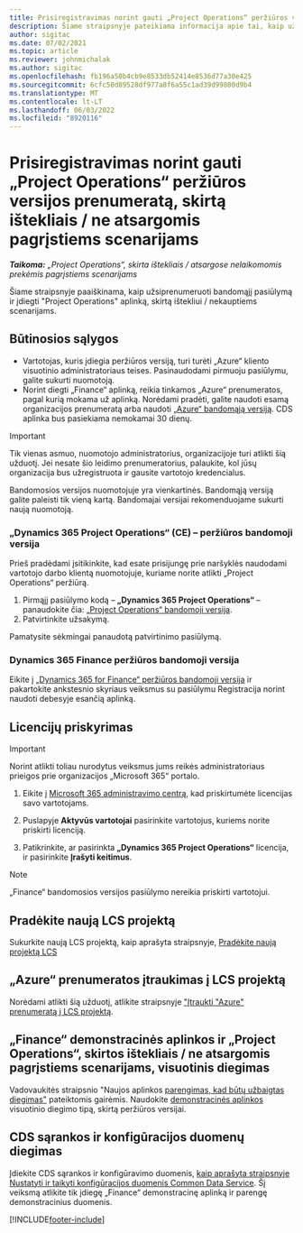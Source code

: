 ```yaml
---
title: Prisiregistravimas norint gauti „Project Operations“ peržiūros versijos prenumeratą, skirtą ištekliais / ne atsargomis pagrįstiems scenarijams
description: Šiame straipsnyje pateikiama informacija apie tai, kaip užsiprenumeruoti ir įdiegti "Project Operations", kad būtų galima iš naujo įdiegti / nekaupti pagrįstus scenarijus.
author: sigitac
ms.date: 07/02/2021
ms.topic: article
ms.reviewer: johnmichalak
ms.author: sigitac
ms.openlocfilehash: fb196a50b4cb9e8533db52414e8536d77a30e425
ms.sourcegitcommit: 6cfc50d89528df977a8f6a55c1ad39d99800d9b4
ms.translationtype: MT
ms.contentlocale: lt-LT
ms.lasthandoff: 06/03/2022
ms.locfileid: "8920116"
---
```

# <a name="sign-up-for-project-operations-preview-subscriptions-for-resource-non-stocked-scenarios"></a>Prisiregistravimas norint gauti „Project Operations“ peržiūros versijos prenumeratą, skirtą ištekliais / ne atsargomis pagrįstiems scenarijams

_**Taikoma:** „Project Operations“, skirta ištekliais / atsargose nelaikomomis prekėmis pagrįstiems scenarijams_



Šiame straipsnyje paaiškinama, kaip užsiprenumeruoti bandomąjį pasiūlymą ir įdiegti "Project Operations" aplinką, skirtą ištekliui / nekauptiems scenarijams.

## <a name="prerequisites"></a>Būtinosios sąlygos
- Vartotojas, kuris įdiegia peržiūros versiją, turi turėti „Azure“ kliento visuotinio administratoriaus teises. Pasinaudodami pirmuoju pasiūlymu, galite sukurti nuomotoją. 
- Norint diegti „Finance“ aplinką, reikia tinkamos „Azure“ prenumeratos, pagal kurią mokama už aplinką. Norėdami pradėti, galite naudoti esamą organizacijos prenumeratą arba naudoti [„Azure“ bandomąją versiją](https://azure.microsoft.com/free/). CDS aplinka bus pasiekiama nemokamai 30 dienų.

> [!IMPORTANT]
> Tik vienas asmuo, nuomotojo administratorius, organizacijoje turi atlikti šią užduotį. Jei nesate šio leidimo prenumeratorius, palaukite, kol jūsų organizacija bus užregistruota ir gausite vartotojo kredencialus.
> 
> Bandomosios versijos nuomotojuje yra vienkartinės. Bandomąją versiją galite paleisti tik vieną kartą. Bandomajai versijai rekomenduojame sukurti naują nuomotoją.


### <a name="dynamics-365-project-operations-ce---preview-trial"></a>„Dynamics 365 Project Operations“ (CE) – peržiūros bandomoji versija 

Prieš pradėdami įsitikinkite, kad esate prisijungę prie naršyklės naudodami vartotojo darbo klientą nuomotojuje, kuriame norite atlikti „Project Operations“ peržiūrą.

1. Pirmąjį pasiūlymo kodą – **„Dynamics 365 Project Operations“** – panaudokite čia: [„Project Operations“ bandomoji versija](https://aka.ms/try-po).
2. Patvirtinkite užsakymą.

  Pamatysite sėkmingai panaudotą patvirtinimo pasiūlymą.

### <a name="dynamics-365-finance-preview-trial"></a>Dynamics 365 Finance peržiūros bandomoji versija

Eikite į [„Dynamics 365 for Finance“ peržiūros bandomoji versija](https://aka.ms/trypoche) ir pakartokite ankstesnio skyriaus veiksmus su pasiūlymu Registracija norint naudoti debesyje esančią aplinką.  

## <a name="assign-licenses"></a>Licencijų priskyrimas

> [!IMPORTANT]
> Norint atlikti toliau nurodytus veiksmus jums reikės administratoriaus prieigos prie organizacijos „Microsoft 365“ portalo.

1. Eikite į [Microsoft 365 administravimo centrą](https://portal.office.com/), kad priskirtumėte licencijas savo vartotojams.

2. Puslapyje **Aktyvūs vartotojai** pasirinkite vartotojus, kuriems norite priskirti licenciją.

3. Patikrinkite, ar pasirinkta **„Dynamics 365 Project Operations“** licencija, ir pasirinkite **Įrašyti keitimus**.

> [!NOTE]
> „Finance“ bandomosios versijos pasiūlymo nereikia priskirti vartotojui.

## <a name="start-a-new-project-in-lcs"></a>Pradėkite naują LCS projektą

Sukurkite naują LCS projektą, kaip aprašyta straipsnyje, [Pradėkite naują projektą LCS](create-lcs-project.md)

## <a name="add-an-azure-subscription-to-an-lcs-project"></a>„Azure“ prenumeratos įtraukimas į LCS projektą

Norėdami atlikti šią užduotį, atlikite straipsnyje ["Įtraukti "Azure" prenumeratą į LCS projektą](resource-add-azure-subscription-lcs-project.md).

## <a name="deploy-finance-demo-environment-with-project-operations-for-resourcenon-stocked-scenarios"></a>„Finance“ demonstracinės aplinkos ir „Project Operations“, skirtos ištekliais / ne atsargomis pagrįstiems scenarijams, visuotinis diegimas

Vadovaukitės straipsnio "Naujos aplinkos [parengimas, kad būtų užbaigtas diegimas"](resource-provision-new-environment.md) pateiktomis gairėmis. Naudokite [demonstracinės aplinkos](/dynamics365/fin-ops-core/dev-itpro/deployment/deploy-demo-environment) visuotinio diegimo tipą, skirtą peržiūros versijai. 

## <a name="install-cds-setup-and-configuration-data"></a>CDS sąrankos ir konfigūracijos duomenų diegimas

Įdiekite CDS sąrankos ir konfigūravimo duomenis, [kaip aprašyta straipsnyje Nustatyti ir taikyti konfigūracijos duomenis Common Data Service](resource-apply-pro-setup-config-data.md).
Šį veiksmą atlikite tik įdiegę „Finance“ demonstracinę aplinką ir parengę demonstracinius duomenis.


[!INCLUDE[footer-include](../includes/footer-banner.md)]
